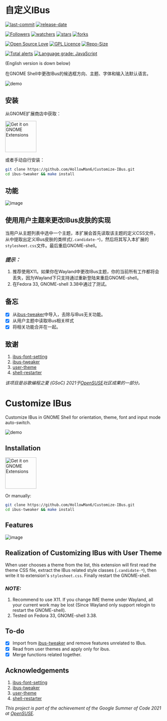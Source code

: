 # 自定义IBus

[![last-commit](https://img.shields.io/github/last-commit/HollowMan6/Customize-IBus)](https://github.com/HollowMan6/Customize-IBus/graphs/commit-activity)
[![release-date](https://img.shields.io/github/release-date/HollowMan6/Customize-IBus)](../../releases)

[![Followers](https://img.shields.io/github/followers/HollowMan6?style=social)](https://github.com/HollowMan6?tab=followers)
[![watchers](https://img.shields.io/github/watchers/HollowMan6/Customize-IBus?style=social)](https://github.com/HollowMan6/Customize-IBus/watchers)
[![stars](https://img.shields.io/github/stars/HollowMan6/Customize-IBus?style=social)](https://github.com/HollowMan6/Customize-IBus/stargazers)
[![forks](https://img.shields.io/github/forks/HollowMan6/Customize-IBus?style=social)](https://github.com/HollowMan6/Customize-IBus/network/members)

[![Open Source Love](https://img.shields.io/badge/-%E2%9D%A4%20Open%20Source-Green?style=flat-square&logo=Github&logoColor=white&link=https://hollowman6.github.io/fund.html)](https://hollowman6.github.io/fund.html)
[![GPL Licence](https://img.shields.io/badge/license-GPL-blue)](https://opensource.org/licenses/GPL-3.0/)
[![Repo-Size](https://img.shields.io/github/repo-size/HollowMan6/Customize-IBus.svg)](https://github.com/HollowMan6/Customize-IBus/archive/main.zip)

[![Total alerts](https://img.shields.io/lgtm/alerts/g/HollowMan6/Customize-IBus.svg?logo=lgtm&logoWidth=18)](https://lgtm.com/projects/g/HollowMan6/Customize-IBus/alerts/)
[![Language grade: JavaScript](https://img.shields.io/lgtm/grade/javascript/g/HollowMan6/Customize-IBus.svg?logo=lgtm&logoWidth=18)](https://lgtm.com/projects/g/HollowMan6/Customize-IBus/context:javascript)

(English version is down below)

在GNOME Shell中更改IBus的候选框方向、主题、字体和输入法默认语言。

![demo](img/demo.png)

## 安装

从GNOME扩展商店中获取：

[<img src="https://raw.githubusercontent.com/andyholmes/gnome-shell-extensions-badge/master/get-it-on-ego.svg?sanitize=true" alt="Get it on GNOME Extensions" height="100" align="middle">][EGO]

或者手动自行安装：

```bash
git clone https://github.com/HollowMan6/Customize-IBus.git
cd ibus-tweaker && make install
```

## 功能

![image](img/preference.png)

## 使用用户主题来更改IBus皮肤的实现

当用户从主题列表中选中一个主题，本扩展会首先读取该主题的定义CSS文件，从中提取出定义IBus皮肤的类样式(`.candidate-*`)，然后将其写入本扩展的`stylesheet.css`文件。最后重启GNOME-shell。

### *提示：* 
1. 推荐使用X11。如果你在Wayland中更改IBus主题，你的当前所有工作都将会丢失，因为Wayland下只支持通过重新登陆来重启GNOME-shell。
2. 在Fedora 33, GNOME-shell 3.38中通过了测试。

## 备忘

- [X] 从[ibus-tweaker](https://github.com/tuberry/ibus-tweaker)中导入，去除与IBus无关功能。
- [X] 从用户主题中读取IBus相关样式
- [X] 将相关功能合并在一起。

## 致谢

1. [ibus-font-setting](https://extensions.gnome.org/extension/1121/ibus-font-setting/)
2. [ibus-tweaker](https://github.com/tuberry/ibus-tweaker)
3. [user-theme](https://gitlab.gnome.org/GNOME/gnome-shell-extensions/-/tree/master/extensions/user-theme)
4. [shell-restarter](https://github.com/koolskateguy89/gnome-shell-extension-shell-restarter)

*该项目是谷歌编程之夏 (GSoC) 2021于[OpenSUSE](https://github.com/openSUSE/mentoring/issues/158)社区成果的一部分。*

# Customize IBus

Customize IBus in GNOME Shell for orientation, theme, font and input mode auto-switch.

![demo](img/demo-en.png)

## Installation
[<img src="https://raw.githubusercontent.com/andyholmes/gnome-shell-extensions-badge/master/get-it-on-ego.svg?sanitize=true" alt="Get it on GNOME Extensions" height="100" align="middle">][EGO]

Or manually:

```bash
git clone https://github.com/HollowMan6/Customize-IBus.git
cd ibus-tweaker && make install
```

## Features

![image](img/preference-en.png)

## Realization of Customizing IBus with User Theme

When user chooses a theme from the list, this extension will first read the theme CSS file, extract the IBus related style classes (`.candidate-*`), then write it to extension's `stylesheet.css`. Finally restart the GNOME-shell.

### *NOTE:* 
1. Recommend to use X11. If you change IME theme under Wayland, all your current work may be lost (Since Wayland only support relogin to restart the GNOME-shell).
2. Tested on Fedora 33, GNOME-shell 3.38.

## To-do

- [X] Import from [ibus-tweaker](https://github.com/tuberry/ibus-tweaker) and remove features unrelated to IBus.
- [X] Read from user themes and apply only for ibus.
- [X] Merge functions related together.

## Acknowledgements

1. [ibus-font-setting](https://extensions.gnome.org/extension/1121/ibus-font-setting/)
2. [ibus-tweaker](https://github.com/tuberry/ibus-tweaker)
3. [user-theme](https://gitlab.gnome.org/GNOME/gnome-shell-extensions/-/tree/master/extensions/user-theme)
4. [shell-restarter](https://github.com/koolskateguy89/gnome-shell-extension-shell-restarter)

*This project is part of the achievement of the Google Summer of Code 2021 at [OpenSUSE](https://github.com/openSUSE/mentoring/issues/158).*

[EGO]:https://extensions.gnome.org/extension/4112/customize-ibus/
